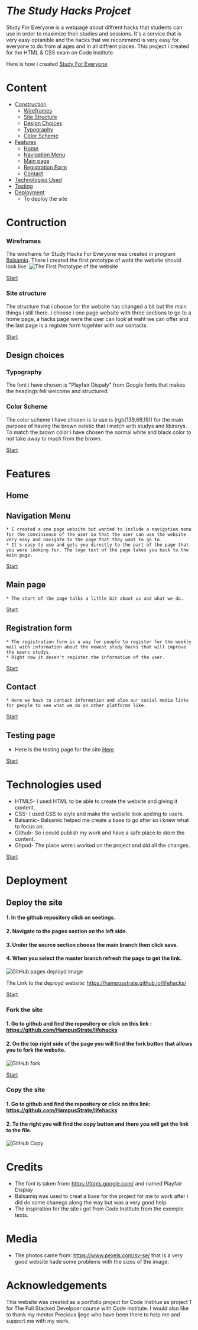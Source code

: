 #  _The Study Hacks Projcet_

Study For Everyone is a webpage about diffrent hacks that students can use in order to maximize their studies and sessions.
It's a service that is very easy optanible and the hacks that we recommend is very easy for everyone to do from al ages and in all diffrent places.
This project i created for the HTML & CSS exam on Code Institute.

Here is how i created <a href="https://hampusstrate.github.io/lifehacks/" target="-blank" rel="noopener">Study For Everyone</a>

# Content
* [Construction](<#construction>)
    * [Wireframes](<#wireframes>)
    * [Site Structure](<#site-structure>)
    * [Design Choices](<#design-choices>)
    * [Typography](<#typography>)
    * [Color Scheme](<#color-scheme>) 
* [Features](<#features>)
    * [Home](<#home>)
    * [Navigation Menu](<#navigation-menu>)
    * [Main page](<#main-page>)
    * [Registration Form](<#registration-form>)
    * [Contact](<#contact>)
* [Technologies Used](<#technologies-used>)
* [Testing](<#testing-page>)
* [Deployment](<#deployment>)
    * To deploy the site

# Contruction
###  Wireframes
The wireframe for Study Hacks For Everyone was created in program [Balsamiq](https://balsamiq.com/wireframes/?gclid=CjwKCAjw7p6aBhBiEiwA83fGutWOeJ5356YG_PS_EkyZU_WPpN1oS4yZT1vhnJv-dQKOTzuPum_pBBoCvC8QAvD_BwE). There i created the first prototype of waht the website should look like.
![The First Prototype of the website](assets/images/balsamiq%20test%201.png)

[Start](<#content>)
###  Site structure
The structure that i choose for the website has changed a bit but the main things i still there. I choose i one page website with three sections to go to a home page, a hacks page were the user can look at waht we can offer and the last page is a register form togehter with our contacts.

[Start](<#content>)
##  Design choices
###  Typography
The font i have chosen is "Playfair Dispaly" from Google fonts that makes the headings fell welcome and structured.
### Color Scheme
The color scheme I have chosen is to use is (rgb(139,69,19)) for the main purpose of having the brown estetic that i match with studys and libirarys.
To match the brown color i have chosen the normal white and black color to not take away to much from the brown.

[Start](<#content>)
# Features
## Home
## Navigation Menu
    * I created a one page website but wanted to include a navigation menu for the convinience of the user so that the user can use the website very easy and navigate to the page that they want to go to.
    * It's easy to use and gets you directly to the part of the page that you were looking for. The logo text of the page takes you back to the main page.

[Start](<#content>)
## Main page
    * The start of the page talks a little bit about us and what we do.

[Start](<#content>)
## Registration form
    * The registration form is a way for people to register for the weekly mail with information about the newest study hacks that will improve the users studys.
    * Right now it dosen't register the information of the user.

[Start](<#content>)
## Contact
    * Here we have to contact information and also our social media links for people to see what we do on other platforms like.

[Start](<#content>)
## Testing page
* Here is the testing page for the site <a href="testing.md">Here</a>

[Start](<#content>)

# Technologies used
* HTML5- I used HTML to be able to create the website and giving it content.
* CSS- I used CSS to style and make the website look apeling to users.  
* Balsamic- Balsamic helped me create a base to go after so i knew what to focus on.
* Github- So i could publish my work and have a safe place to store the content.
* Gitpod- The place were i worked on the project and did all the changes.

[Start](<#content>)

# Deployment
## Deploy the site
   #### 1. In the github repositery click on seetings.
   #### 2. Navigate to the pages section on the left side.
   #### 3. Under the source section choose the main branch then click save.
   #### 4. When you select the master branch refresh the page to get the link.

![GitHub pages deployd image](assets/images/steps.png)

The Link to the deployd website: https://hampusstrate.github.io/lifehacks/

[Start](<#content>)
### Fork the site
#### 1. Go to github and find the repositery or click on this link : https://github.com/HampusStrate/lifehacks
#### 2. On the top right side of the page you will find the fork button that allows you to fork the website.

![GitHub fork](assets/images/fork2.png)

[Start](<#content>)
### Copy the site
#### 1. Go to github and find the repositery or click on this link: https://github.com/HampusStrate/lifehacks
#### 2. To the right you will find the copy button and there you will get the link to the file.

![GitHub Copy](assets/images/Fork.png)

# Credits
* The font is taken from: https://fonts.google.com/ and named Playfair Display
* Balsamiq was used to creat a base for the project for me to work after i did do some chanegs along the way but was a very good help.
 * The inspiration for the site i got from Code Institute from the exemple texts.

 # Media
 * The photos came from: https://www.pexels.com/sv-se/ that is a very good website hade some problems with the sizes of the image.

 # Acknowledgements
 This website was created as a portfolio project for Code Institue as project 1 for The Full Stacked Develpoer course with Code Institute. I would also like to thank my mentor Precious Ijege who have been there to help me and support me with my work.